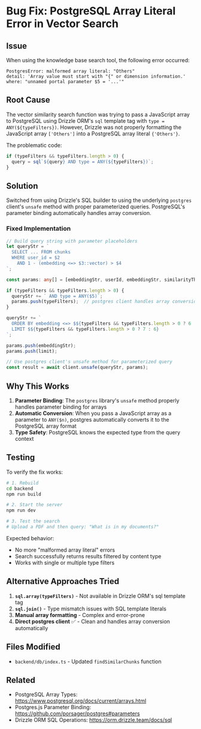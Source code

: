 # Bug Fix: PostgreSQL Array Literal Error in Vector Search

## Issue

When using the knowledge base search tool, the following error occurred:

```
PostgresError: malformed array literal: "Others"
detail: 'Array value must start with "{" or dimension information.'
where: "unnamed portal parameter $5 = '...'"
```

## Root Cause

The vector similarity search function was trying to pass a JavaScript array to PostgreSQL using Drizzle ORM's `sql` template tag with `type = ANY(${typeFilters})`. However, Drizzle was not properly formatting the JavaScript array `['Others']` into a PostgreSQL array literal `{'Others'}`.

The problematic code:
```typescript
if (typeFilters && typeFilters.length > 0) {
  query = sql`${query} AND type = ANY(${typeFilters})`;
}
```

## Solution

Switched from using Drizzle's SQL builder to using the underlying `postgres` client's `unsafe` method with proper parameterized queries. PostgreSQL's parameter binding automatically handles array conversion.

### Fixed Implementation

```typescript
// Build query string with parameter placeholders
let queryStr = `
  SELECT ... FROM chunks
  WHERE user_id = $2
    AND 1 - (embedding <=> $3::vector) > $4
`;

const params: any[] = [embeddingStr, userId, embeddingStr, similarityThreshold];

if (typeFilters && typeFilters.length > 0) {
  queryStr += ` AND type = ANY($5)`;
  params.push(typeFilters);  // postgres client handles array conversion
}

queryStr += `
  ORDER BY embedding <=> $${typeFilters && typeFilters.length > 0 ? 6 : 5}::vector
  LIMIT $${typeFilters && typeFilters.length > 0 ? 7 : 6}
`;

params.push(embeddingStr);
params.push(limit);

// Use postgres client's unsafe method for parameterized query
const result = await client.unsafe(queryStr, params);
```

## Why This Works

1. **Parameter Binding**: The `postgres` library's `unsafe` method properly handles parameter binding for arrays
2. **Automatic Conversion**: When you pass a JavaScript array as a parameter to `ANY($n)`, postgres automatically converts it to the PostgreSQL array format
3. **Type Safety**: PostgreSQL knows the expected type from the query context

## Testing

To verify the fix works:

```bash
# 1. Rebuild
cd backend
npm run build

# 2. Start the server
npm run dev

# 3. Test the search
# Upload a PDF and then query: "What is in my documents?"
```

Expected behavior:
- No more "malformed array literal" errors
- Search successfully returns results filtered by content type
- Works with single or multiple type filters

## Alternative Approaches Tried

1. **`sql.array(typeFilters)`** - Not available in Drizzle ORM's sql template tag
2. **`sql.join()`** - Type mismatch issues with SQL template literals
3. **Manual array formatting** - Complex and error-prone
4. **Direct postgres client** ✅ - Clean and handles array conversion automatically

## Files Modified

- `backend/db/index.ts` - Updated `findSimilarChunks` function

## Related

- PostgreSQL Array Types: https://www.postgresql.org/docs/current/arrays.html
- Postgres.js Parameter Binding: https://github.com/porsager/postgres#parameters
- Drizzle ORM SQL Operations: https://orm.drizzle.team/docs/sql

